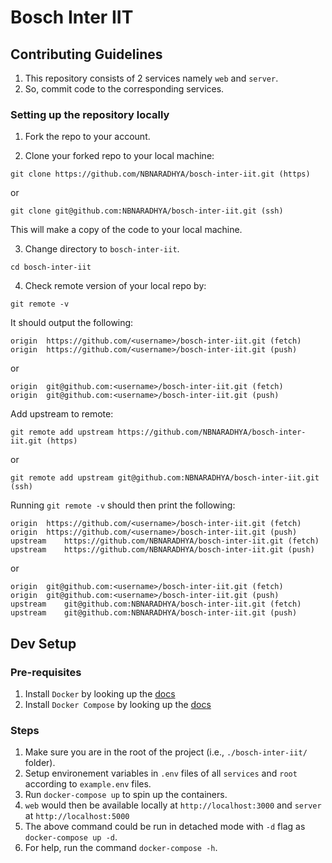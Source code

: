 # Bosch Inter IIT

## Contributing Guidelines

1. This repository consists of 2 services namely `web` and `server`.
2. So, commit code to the corresponding services.

### Setting up the repository locally

1. Fork the repo to your account.

2. Clone your forked repo to your local machine:

```
git clone https://github.com/NBNARADHYA/bosch-inter-iit.git (https)
```

or

```
git clone git@github.com:NBNARADHYA/bosch-inter-iit.git (ssh)
```

This will make a copy of the code to your local machine.

3. Change directory to `bosch-inter-iit`.

```
cd bosch-inter-iit
```

4. Check remote version of your local repo by:

```
git remote -v
```

It should output the following:

```
origin	https://github.com/<username>/bosch-inter-iit.git (fetch)
origin	https://github.com/<username>/bosch-inter-iit.git (push)
```

or

```
origin	git@github.com:<username>/bosch-inter-iit.git (fetch)
origin	git@github.com:<username>/bosch-inter-iit.git (push)
```

Add upstream to remote:

```
git remote add upstream https://github.com/NBNARADHYA/bosch-inter-iit.git (https)
```

or

```
git remote add upstream git@github.com:NBNARADHYA/bosch-inter-iit.git (ssh)
```

Running `git remote -v` should then print the following:

```
origin	https://github.com/<username>/bosch-inter-iit.git (fetch)
origin	https://github.com/<username>/bosch-inter-iit.git (push)
upstream	https://github.com/NBNARADHYA/bosch-inter-iit.git (fetch)
upstream	https://github.com/NBNARADHYA/bosch-inter-iit.git (push)
```

or

```
origin	git@github.com:<username>/bosch-inter-iit.git (fetch)
origin	git@github.com:<username>/bosch-inter-iit.git (push)
upstream	git@github.com:NBNARADHYA/bosch-inter-iit.git (fetch)
upstream	git@github.com:NBNARADHYA/bosch-inter-iit.git (push)
```

## Dev Setup

### Pre-requisites

1. Install `Docker` by looking up the [docs](https://docs.docker.com/get-docker/)
2. Install `Docker Compose` by looking up the [docs](https://docs.docker.com/compose/install/)

### Steps

1. Make sure you are in the root of the project (i.e., `./bosch-inter-iit/` folder).
2. Setup environement variables in `.env` files of all `services` and `root` according to `example.env` files.
3. Run `docker-compose up` to spin up the containers.
4. `web` would then be available locally at `http://localhost:3000` and `server` at `http://localhost:5000`
5. The above command could be run in detached mode with `-d` flag as `docker-compose up -d`.
6. For help, run the command `docker-compose -h`.
